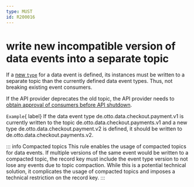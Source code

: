 ```yaml
---
type: MUST
id: R200016
---
```


# write new incompatible version of data events into a separate topic

If a [new `type`](@guidelines/R200014) for a data event is defined, its instances must be written to a separate topic than the currently defined data event types. Thus, not breaking existing event consumers.

If the API provider deprecates the old topic, the API provider needs to [obtain approval of consumers before API shutdown](@guidelines/R000054).

`Example`{ label} If the data event type de.otto.data.checkout.payment.v1 is currently written to the topic de.otto.data.checkout.payments.v1 and a new type de.otto.data.checkout.payment.v2 is defined, it should be written to de.otto.data.checkout.payments.v2.

::: info Compacted topics
This rule enables the usage of compacted topics for data events. If multiple versions of the same event would be written to a compacted topic, the record key must include the event type version to not lose any events due to topic compaction. While this is a potential technical solution, it complicates the usage of compacted topics and imposes a technical restriction on the record key.
:::
